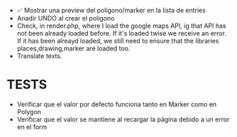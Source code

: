 
- ✅ Mostrar una preview del poligono/marker en la lista de entries
- Anadir UNDO al crear el poligono
- Check, in render.php, where I load the google maps API, ig that API has not been already loaded before.
If it's loaded twise we receive an error. If it has been alreayd loaded, we still need to ensure that the 
libraries places,drawing,marker are loaded too.
- Translate texts.

# TESTS

- Verificar que el valor por defecto funciona tanto en Marker como en Polygon
- Verificar que el valor se mantiene al recargar la página debido a un error en el form
